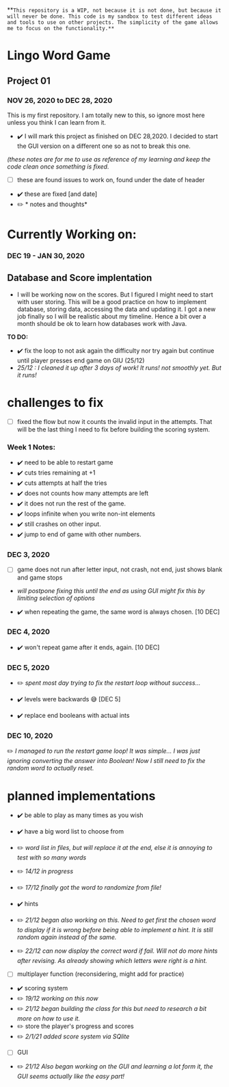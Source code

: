 **`This repository is a WIP, not because it is not done, but because it will never be done. This code is my sandbox to test different ideas and tools to use on other projects. The simplicity of the game allows me to focus on the functionality.**   
`
# Lingo Word Game
 ## Project 01
 ### NOV 26, 2020 to DEC 28, 2020

This is my first repository. I am totally new to this, so ignore most here unless you think I can learn from it.



- :heavy_check_mark: I will mark this project as finished on DEC 28,2020. I decided to start the GUI version on a different one so as not to break this one.

*(these notes are for me to use as reference of my learning and keep the code clean once something is fixed.*
- [ ] these are found issues to work on, found under the date of header
- :heavy_check_mark: these are fixed [and date]
- :pencil2: * notes and thoughts*

# Currently Working on:
### DEC 19 - JAN 30, 2020
## Database and Score implentation
- I will be working now on the scores. But I figured I might need to start with user storing. This will be a good practice on how to implement database, storing data, accessing the data and updating it. I got a new job finally so I will be realistic about my timeline. Hence a bit over a month should be ok to learn how databases work with Java.

**TO DO:**
- :heavy_check_mark: fix the loop to not ask again the difficulty nor try again but continue until player presses end game on GIU (25/12)
- *25/12 : I cleaned it up after 3 days of work! It runs! not smoothly yet. But it runs!*



# challenges to fix
- [ ] fixed the flow but now it counts the invalid input in the attempts. That will be the last thing I need to fix before building the scoring system.




### Week 1 Notes:

- :heavy_check_mark: need to be able to restart game
- :heavy_check_mark: cuts tries remaining at +1
- :heavy_check_mark: cuts attempts at half the tries
- :heavy_check_mark: does not counts how many attempts are left
- :heavy_check_mark: it does not run the rest of the game.
- :heavy_check_mark: loops infinite when you write non-int elements
- :heavy_check_mark: still crashes on other input.
- :heavy_check_mark: jump to end of game with other numbers.

### DEC 3, 2020
- [ ] game does not run after letter input, not crash, not end, just shows blank and game stops
- *will postpone fixing this until the end as using GUI might fix this by limiting selection of options*

- :heavy_check_mark: when repeating the game, the same word is always chosen. [10 DEC]

### DEC 4, 2020
- :heavy_check_mark: won't repeat game after it ends, again. [10 DEC]

### DEC 5, 2020
- :pencil2: *spent most day trying to fix the restart loop without success...*

- :heavy_check_mark: levels were backwards :sweat_smile: [DEC 5]
- :heavy_check_mark: replace end booleans with actual ints

### DEC 10, 2020
:pencil2: *I managed to run the restart game loop! It was simple... I was just ignoring converting the answer into Boolean! Now I still need to fix the random word to actually reset.*



# planned implementations
- :heavy_check_mark: be able to play as many times as you wish

- :heavy_check_mark: have a big word list to choose from
- :pencil2: *word list in files, but will replace it at the end, else it is annoying to test with so many words*
- :pencil2: *14/12 in progress*
- :pencil2: *17/12 finally got the word to randomize from file!*

- :heavy_check_mark: hints
- :pencil2: *21/12 began also working on this. Need to get first the chosen word to display if it is wrong before being able to implement a hint. It is still random again instead of the same.* 
- :pencil2: *22/12 can now display the correct word if fail. Will not do more hints after revising. As already showing which letters were right is a hint.*

- [ ] multiplayer function (reconsidering, might add for practice)

- :heavy_check_mark: scoring system 
- :pencil2: *19/12 working on this now*
- :pencil2: *21/12 began building the class for this but need to research a bit more on how to use it.*
- :pencil2: store the player's progress and scores
- :pencil2: *2/1/21 added score system via SQlite*

- [ ] GUI
- :pencil2: *21/12 Also began working on the GUI and learning a lot form it, the GUI seems actually like the easy part!*
